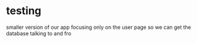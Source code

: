 # testing
smaller version of our app focusing only on the user page so we can get the database talking to and fro
